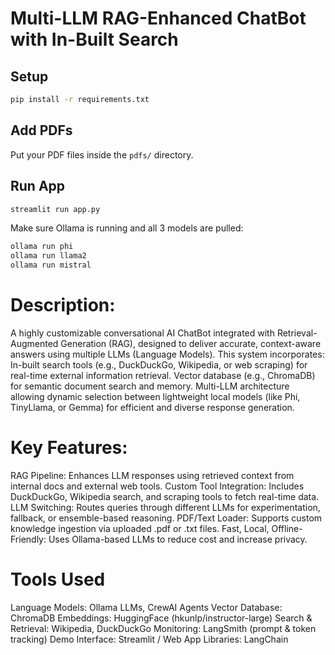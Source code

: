 # Multi-LLM RAG-Enhanced ChatBot with In-Built Search

## Setup

```bash
pip install -r requirements.txt
```

## Add PDFs

Put your PDF files inside the `pdfs/` directory.

## Run App

```bash
streamlit run app.py
```

Make sure Ollama is running and all 3 models are pulled:
```bash
ollama run phi
ollama run llama2
ollama run mistral
```
# Description:
A highly customizable conversational AI ChatBot integrated with Retrieval-Augmented Generation (RAG), designed to deliver accurate, context-aware answers using multiple LLMs (Language Models). This system incorporates:
In-built search tools (e.g., DuckDuckGo, Wikipedia, or web scraping) for real-time external information retrieval.
Vector database (e.g., ChromaDB) for semantic document search and memory.
Multi-LLM architecture allowing dynamic selection between lightweight local models (like Phi, TinyLlama, or Gemma) for efficient and diverse response generation.

# Key Features:
RAG Pipeline: Enhances LLM responses using retrieved context from internal docs and external web tools.
Custom Tool Integration: Includes DuckDuckGo, Wikipedia search, and scraping tools to fetch real-time data.
LLM Switching: Routes queries through different LLMs for experimentation, fallback, or ensemble-based reasoning.
PDF/Text Loader: Supports custom knowledge ingestion via uploaded .pdf or .txt files.
Fast, Local, Offline-Friendly: Uses Ollama-based LLMs to reduce cost and increase privacy.

# Tools Used
Language Models: Ollama LLMs, CrewAI Agents
Vector Database: ChromaDB
Embeddings: HuggingFace (hkunlp/instructor-large)
Search & Retrieval: Wikipedia, DuckDuckGo
Monitoring: LangSmith (prompt & token tracking)
Demo Interface: Streamlit / Web App
Libraries: LangChain

